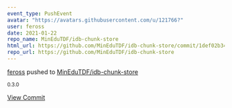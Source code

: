```yaml
---
event_type: PushEvent
avatar: "https://avatars.githubusercontent.com/u/121766?"
user: feross
date: 2021-01-22
repo_name: MinEduTDF/idb-chunk-store
html_url: https://github.com/MinEduTDF/idb-chunk-store/commit/1def02b3464d9735edd10c07f280b9413e40935e
repo_url: https://github.com/MinEduTDF/idb-chunk-store
---
```


<a href='https://github.com/feross' target='_blank'>feross</a> pushed to <a href='https://github.com/MinEduTDF/idb-chunk-store' target='_blank'>MinEduTDF/idb-chunk-store</a>

<small>0.3.0</small>

<a href='https://github.com/MinEduTDF/idb-chunk-store/commit/1def02b3464d9735edd10c07f280b9413e40935e' target='_blank'>View Commit</a>